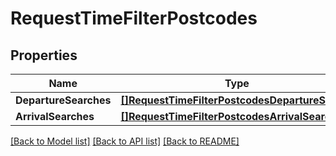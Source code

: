 # RequestTimeFilterPostcodes

## Properties

Name | Type | Description | Notes
------------ | ------------- | ------------- | -------------
**DepartureSearches** | [**[]RequestTimeFilterPostcodesDepartureSearch**](RequestTimeFilterPostcodesDepartureSearch.md) |  | [optional] 
**ArrivalSearches** | [**[]RequestTimeFilterPostcodesArrivalSearch**](RequestTimeFilterPostcodesArrivalSearch.md) |  | [optional] 

[[Back to Model list]](../README.md#documentation-for-models) [[Back to API list]](../README.md#documentation-for-api-endpoints) [[Back to README]](../README.md)


